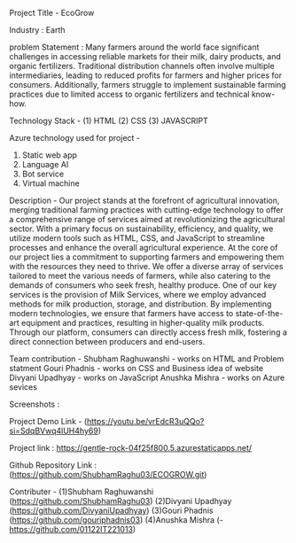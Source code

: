 Project Title - EcoGrow

Industry : Earth
 
problem Statement :
Many farmers around the world face significant challenges in accessing reliable markets for their milk, dairy products, and organic fertilizers. Traditional distribution channels often involve multiple intermediaries, leading to reduced profits for farmers and higher prices for consumers. Additionally, farmers struggle to implement sustainable farming practices due to limited access to organic fertilizers and technical know-how.

Technology Stack - (1) HTML
                   (2) CSS
                   (3) JAVASCRIPT

Azure technology used for project - 
1. Static web app
2. Language AI
3. Bot service
4. Virtual machine 

Description - 
Our project stands at the forefront of agricultural innovation, merging traditional farming practices with cutting-edge technology to offer a comprehensive range of services aimed at revolutionizing the agricultural sector. With a primary focus on sustainability, efficiency, and quality, we utilize modern tools such as HTML, CSS, and JavaScript to streamline processes and enhance the overall agricultural experience.
At the core of our project lies a commitment to supporting farmers and empowering them with the resources they need to thrive. We offer a diverse array of services tailored to meet the various needs of farmers, while also catering to the demands of consumers who seek fresh, healthy produce.
One of our key services is the provision of Milk Services, where we employ advanced methods for milk production, storage, and distribution. By implementing modern technologies, we ensure that farmers have access to state-of-the-art equipment and practices, resulting in higher-quality milk products. Through our platform, consumers can directly access fresh milk, fostering a direct connection between producers and end-users.

Team contribution - 
 Shubham Raghuwanshi - works on HTML and Problem statment 
 Gouri Phadnis - works on CSS and Business idea of website 
 Divyani Upadhyay - works on JavaScript 
 Anushka Mishra - works on Azure sevices




 Screenshots :


 
Project Demo Link - (https://youtu.be/vrEdcR3uQQo?si=SdqBVwq4lUH4hy69)

Project link : https://gentle-rock-04f25f800.5.azurestaticapps.net/

Github Repository Link : (https://github.com/ShubhamRaghu03/ECOGROW.git)

Contributer - (1)Shubham Raghuwanshi (https://github.com/ShubhamRaghu03)
              (2)Divyani Upadhyay    (https://github.com/DivyaniUpadhyay)
              (3)Gouri Phadnis       (https://github.com/gouriphadnis03)
              (4)Anushka Mishra      (-https://github.com/01122IT221013)
